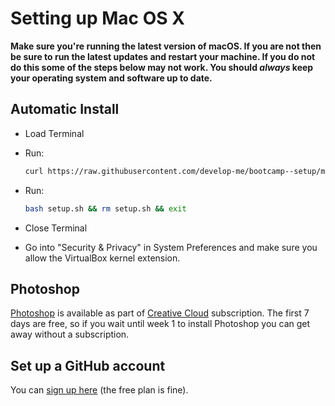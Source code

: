 # Setting up Mac OS X

**Make sure you're running the latest version of macOS. If you are not then be sure to run the latest updates and restart your machine. If you do not do this some of the steps below may not work. You should *always* keep your operating system and software up to date.**

## Automatic Install

- Load Terminal
- Run:

    ```bash
    curl https://raw.githubusercontent.com/develop-me/bootcamp--setup/master/mac/setup.sh > setup.sh
    ```

- Run:

    ```bash
    bash setup.sh && rm setup.sh && exit
    ```

- Close Terminal
- Go into "Security & Privacy" in System Preferences and make sure you allow the VirtualBox kernel extension.

## Photoshop

[Photoshop](http://www.adobe.com/uk/products/photoshop.html) is available as part of [Creative Cloud](https://creative.adobe.com/products/download/creative-cloud) subscription. The first 7 days are free, so if you wait until week 1 to install Photoshop you can get away without a subscription.

## Set up a GitHub account

You can [sign up here](https://github.com/join) (the free plan is fine).
